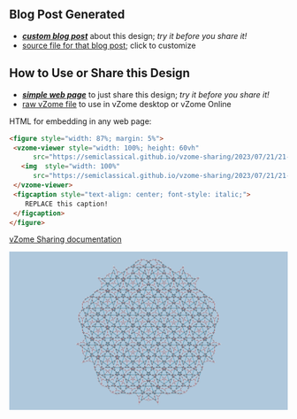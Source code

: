
## Blog Post Generated

 - [***custom blog post***](<https://semiclassical.github.io/vzome-sharing/2023/07/21/penrose-double-21-48-08.html>) about this design; *try it before you share it!*
 - [source file for that blog post](<https://github.com/semiclassical/vzome-sharing/edit/main/_posts/2023-07-21-penrose-double-21-48-08.md>); click to customize
 


## How to Use or Share this Design

 - [***simple web page***](<https://semiclassical.github.io/vzome-sharing/2023/07/21/21-48-08-penrose-double/>) to just share this design; *try it before you share it!*
 - [raw vZome file](<https://raw.githubusercontent.com/semiclassical/vzome-sharing/main/2023/07/21/21-48-08-penrose-double/penrose-double.vZome>) to use in vZome desktop or vZome Online
 
 HTML for embedding in any web page:
 ```html
<figure style="width: 87%; margin: 5%">
  <vzome-viewer style="width: 100%; height: 60vh"
       src="https://semiclassical.github.io/vzome-sharing/2023/07/21/21-48-08-penrose-double/penrose-double.vZome" >
    <img  style="width: 100%"
       src="https://semiclassical.github.io/vzome-sharing/2023/07/21/21-48-08-penrose-double/penrose-double.png" >
  </vzome-viewer>
  <figcaption style="text-align: center; font-style: italic;">
     REPLACE this caption!
  </figcaption>
</figure>
 ```

[vZome Sharing documentation](https://vzome.github.io/vzome/sharing.html#how-it-works)

![Image](<penrose-double.png>)

